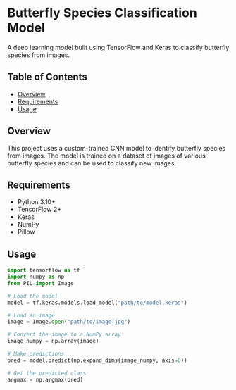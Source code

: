 # Butterfly Species Classification Model

A deep learning model built using TensorFlow and Keras to classify butterfly species from images.

## Table of Contents
- [Overview](#overview)
- [Requirements](#requirements)
- [Usage](#usage)

## Overview
This project uses a custom-trained CNN model to identify butterfly species from images. The model is trained on a dataset of images of various butterfly species and can be used to classify new images.

## Requirements
- Python 3.10+
- TensorFlow 2+
- Keras
- NumPy
- Pillow

## Usage
```python
import tensorflow as tf
import numpy as np
from PIL import Image

# Load the model
model = tf.keras.models.load_model("path/to/model.keras")

# Load an image
image = Image.open("path/to/image.jpg")

# Convert the image to a NumPy array
image_numpy = np.array(image)

# Make predictions
pred = model.predict(np.expand_dims(image_numpy, axis=0))

# Get the predicted class
argmax = np.argmax(pred)

